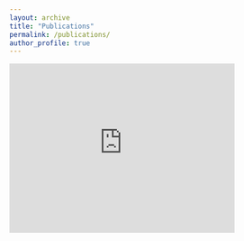 ```yaml
---
layout: archive
title: "Publications"
permalink: /publications/
author_profile: true
---
```


<iframe id="iframe_script" name="iframe_script" src="https://haltools.archives-ouvertes.fr/Public/afficheRequetePubli.php?idHal=yvain-queau&amp;CB_ref_biblio=oui&amp;langue=Anglais&amp;tri_exp=annee_publi&amp;tri_exp2=typdoc&amp;tri_exp3=date_publi&amp;ordre_aff=TA&amp;Fen=Aff&amp;css=../css/VisuCondenseSsCadre.css" width="400" height="300" style="border:0;" allowfullscreen="" loading="lazy" referrerpolicy="no-referrer-when-downgrade" frameborder="0" scrolling="auto"></iframe>
